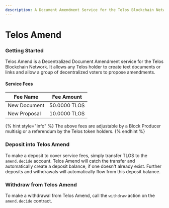 ```yaml
---
description: A Document Amendment Service for the Telos Blockchain Network
---
```


# Telos Amend

### Getting Started

Telos Amend is a Decentralized Document Amendment service for the Telos Blockchain Network. It allows any Telos holder to create text documents or links and allow a group of decentralized voters to propose amendments.

#### Service Fees

| Fee Name     | Fee Amount   |
| ------------ | ------------ |
| New Document | 50.0000 TLOS |
| New Proposal | 10.0000 TLOS |

{% hint style="info" %}
The above fees are adjustable by a Block Producer multisig or a referendum by the Telos token holders.
{% endhint %}

### Deposit into Telos Amend

To make a deposit to cover service fees, simply transfer TLOS to the `amend.decide` account. Telos Amend will catch the transfer and automatically create a deposit balance, if one doesn't already exist. Further deposits and withdrawals will automatically flow from this deposit balance.

### Withdraw from Telos Amend

To make a withdrawal from Telos Amend, call the `withdraw` action on the `amend.decide` contract.
